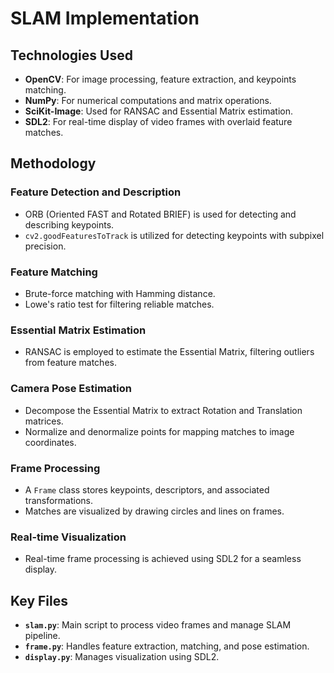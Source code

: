 # SLAM Implementation

## Technologies Used
- **OpenCV**: For image processing, feature extraction, and keypoints matching.
- **NumPy**: For numerical computations and matrix operations.
- **SciKit-Image**: Used for RANSAC and Essential Matrix estimation.
- **SDL2**: For real-time display of video frames with overlaid feature matches.

## Methodology

### Feature Detection and Description
- ORB (Oriented FAST and Rotated BRIEF) is used for detecting and describing keypoints.
- `cv2.goodFeaturesToTrack` is utilized for detecting keypoints with subpixel precision.

### Feature Matching
- Brute-force matching with Hamming distance.
- Lowe's ratio test for filtering reliable matches.

### Essential Matrix Estimation
- RANSAC is employed to estimate the Essential Matrix, filtering outliers from feature matches.

### Camera Pose Estimation
- Decompose the Essential Matrix to extract Rotation and Translation matrices.
- Normalize and denormalize points for mapping matches to image coordinates.

### Frame Processing
- A `Frame` class stores keypoints, descriptors, and associated transformations.
- Matches are visualized by drawing circles and lines on frames.

### Real-time Visualization
- Real-time frame processing is achieved using SDL2 for a seamless display.

## Key Files
- **`slam.py`**: Main script to process video frames and manage SLAM pipeline.
- **`frame.py`**: Handles feature extraction, matching, and pose estimation.
- **`display.py`**: Manages visualization using SDL2.

